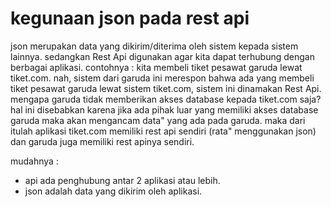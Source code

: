 # kegunaan json pada rest api
json merupakan data yang dikirim/diterima oleh sistem kepada sistem lainnya. sedangkan Rest Api digunakan agar kita dapat terhubung dengan berbagai aplikasi. contohnya :
kita membeli tiket pesawat garuda lewat tiket.com. nah, sistem dari garuda ini merespon bahwa ada yang membeli tiket pesawat garuda lewat sistem tiket.com, sistem ini dinamakan Rest Api. mengapa garuda tidak memberikan akses database kepada tiket.com saja? hal ini disebabkan karena jika ada pihak luar yang memiliki akses database garuda maka akan mengancam data" yang ada pada garuda. maka dari itulah aplikasi tiket.com memiliki rest api sendiri (rata" menggunakan json) dan garuda juga memiliki rest apinya sendiri.

mudahnya :
- api ada penghubung antar 2 aplikasi atau lebih.
- json adalah data yang dikirim oleh aplikasi.

